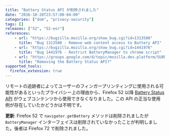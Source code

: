 ```yaml
---
title: "Battery Status API が削除されました"
date: "2016-10-28T23:57:00-04:00"
categories: ["dom", "privacy-security"]
tags: []
releases: ["52", "52-esr"]
references:
    - url: "https://bugzilla.mozilla.org/show_bug.cgi?id=1313580"
      title: "Bug 1313580 - Remove web content access to Battery API"
    - url: "https://bugzilla.mozilla.org/show_bug.cgi?id=1441976"
      title: "Bug 1441976 - Restrict BatteryManager to chrome script"
    - url: "https://groups.google.com/d/topic/mozilla.dev.platform/5U8NHoUY-1k/discussion"
      title: "Removing the Battery Status API?"
supported_tools:
  firefox_extension: true
---
```

リモートの追跡者によってユーザーのフィンガープリンティングに使用される可能性があるといったプライバシー上の理由から、Firefox 52 以降 [Battery Status API](https://developer.mozilla.org/docs/Web/API/Battery_Status_API) がウェブコンテンツから使用できなくなりました。この API の正当な使用例が存在していたかどうかは不明です。

**更新**: Firefox 52 で `navigator.getBattery` メソッドは削除されましたが `BatteryManager` インターフェイスは削除されていなかったことが判明しました。後者は Firefox 72 で削除されました。
